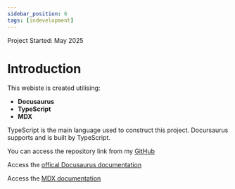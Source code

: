 ```yaml
---
sidebar_position: 6
tags: [indevelopment]
---
```

<span class="theme-doc-version-badge badge badge--secondary">Project Started: May 2025</span>

# Introduction

This webiste is created utilising:
- **Docusaurus**
- **TypeScript**
- **MDX**

TypeScript is the main language used to construct this project. Docursaurus supports and is built by TypeScript.

You can access the repository link from my [GitHub](https://github.com/Void-Stag/GitHub-Project-Wiki)

Access the [offical Docusaurus documentation](https://docusaurus.io/)

Access the [MDX documentation](https://mdxjs.com/)
